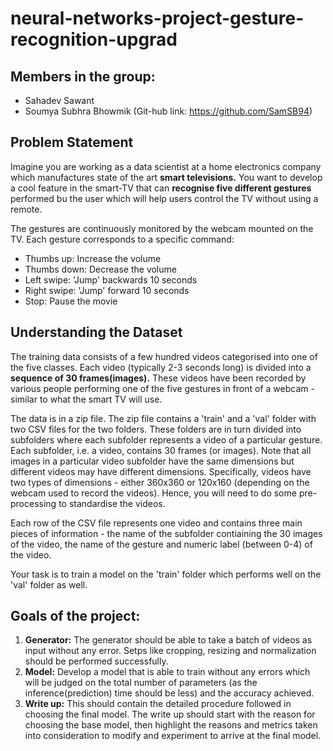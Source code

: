 # neural-networks-project-gesture-recognition-upgrad

## Members in the group:
- Sahadev Sawant
- Soumya Subhra Bhowmik (Git-hub link: https://github.com/SamSB94)

## Problem Statement

Imagine you are working as a data scientist at a home electronics company which manufactures state of the art __smart televisions.__ You want to develop a cool feature in the smart-TV that can __recognise five different gestures__ performed bu the user which will help users control the TV without using a remote.

The gestures are continuously monitored by the webcam mounted on the TV. Each gesture corresponds to a specific command:
- Thumbs up: Increase the volume
- Thumbs down: Decrease the volume
- Left swipe: 'Jump' backwards 10 seconds
- Right swipe: 'Jump' forward 10 seconds
- Stop: Pause the movie

## Understanding the Dataset

The training data consists of a few hundred videos categorised into one of the five classes. Each video (typically 2-3 seconds long) is divided into a __sequence of 30 frames(images).__ These videos have been recorded by various people performing one of the five gestures in front of a webcam - similar to what the smart TV will use.

The data is in a zip file. The zip file contains a 'train' and a 'val' folder with two CSV files for the two folders. These folders are in turn divided into subfolders where each subfolder represents a video of a particular gesture. Each subfolder, i.e. a video, contains 30 frames (or images). Note that all images in a particular video subfolder have the same dimensions but different videos may have different dimensions. Specifically, videos have two types of dimensions - either 360x360 or 120x160 (depending on the webcam used to record the videos). Hence, you will need to do some pre-processing to standardise the videos.

Each row of the CSV file represents one video and contains three main pieces of information - the name of the subfolder contiaining the 30 images of the video, the name of the gesture and numeric label (between 0-4) of the video.

Your task is to train a model on the 'train' folder which performs well on the 'val' folder as well.

## Goals of the project:
1. __Generator:__ The generator should be able to take a batch of videos as input without any error. Setps like cropping, resizing and normalization should be performed successfully.
2. __Model:__ Develop a model that is able to train without any errors which will be judged on the total number of parameters (as the inference(prediction) time should be less) and the accuracy achieved.
3. __Write up:__ This should contain the detailed procedure followed in choosing the final model. The write up should start with the reason for choosing the base model, then highlight the reasons and metrics taken into consideration to modify and experiment to arrive at the final model.
